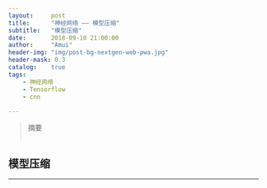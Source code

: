 ```yaml
---
layout:     post
title:      "神经网络 —— 模型压缩"
subtitle:   "模型压缩"
date:       2018-09-10 21:00:00
author:     "Amui"
header-img: "img/post-bg-nextgen-web-pwa.jpg"
header-mask: 0.3
catalog:    true
tags:
    - 神经网络
    - Tensorflow
    - cnn
    
---
```



> 摘要<br><br>
> 


## 模型压缩




---

